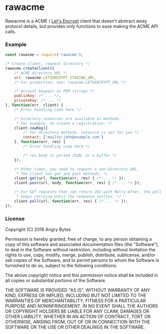 # rawacme

Rawacme is a ACME / [Let's Encrypt] client that doesn't abstract away protocol
details, but provides only functions to ease making the ACME API calls.

[let's encrypt]: https://letsencrypt.org/

### Example

```js
const rawacme = require('rawacme');

/* Create client, request directory */
rawacme.createClient({
    /* ACME directory URL */
    url: rawacme.LETSENCRYPT_STAGING_URL,
    /* For production, use: rawacme.LETSENCRYPT_URL */

    /* Account keypair as PEM strings */
    publicKey: /* ... */,
    privateKey: /* ... */
}, function(err, client) {
    /* Error handling code here */

    /* Directory resources are available as methods.
     * For example, to create a registration: */
    client.newReg({
        /* For directory methods, resource is set for you */
        contact: ['mailto:john@example.com']
    }, function(err, res) {
        /* Error handling code here */

        /* res.body is parsed JSON, or a buffer */
    });

    /* Other times, you need to request a non-directory URL.
     * The client has get and post methods. */
    client.get(url, function(err, res) { /* ... */ });
    client.post(url, body, function(err, res) { /* ... */ });

    /* For GET requests that can return 202 with Retry-After, the poll method
     * keeps retrying until the response settles. */
    client.poll(url, function(err, res) { /* ... */ });
});
```

### License

Copyright (C) 2016 Angry Bytes

Permission is hereby granted, free of charge, to any person obtaining a copy of
this software and associated documentation files (the "Software"), to deal in
the Software without restriction, including without limitation the rights to
use, copy, modify, merge, publish, distribute, sublicense, and/or sell copies
of the Software, and to permit persons to whom the Software is furnished to do
so, subject to the following conditions:

The above copyright notice and this permission notice shall be included in all
copies or substantial portions of the Software.

THE SOFTWARE IS PROVIDED "AS IS", WITHOUT WARRANTY OF ANY KIND, EXPRESS OR
IMPLIED, INCLUDING BUT NOT LIMITED TO THE WARRANTIES OF MERCHANTABILITY,
FITNESS FOR A PARTICULAR PURPOSE AND NONINFRINGEMENT. IN NO EVENT SHALL THE
AUTHORS OR COPYRIGHT HOLDERS BE LIABLE FOR ANY CLAIM, DAMAGES OR OTHER
LIABILITY, WHETHER IN AN ACTION OF CONTRACT, TORT OR OTHERWISE, ARISING FROM,
OUT OF OR IN CONNECTION WITH THE SOFTWARE OR THE USE OR OTHER DEALINGS IN THE
SOFTWARE.

